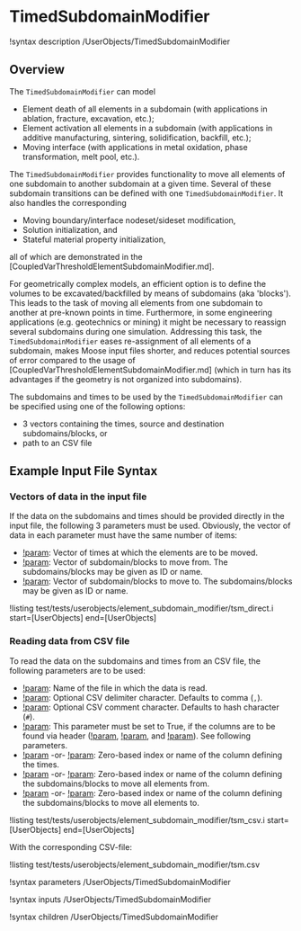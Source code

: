 # TimedSubdomainModifier

!syntax description /UserObjects/TimedSubdomainModifier

## Overview

The `TimedSubdomainModifier` can model

- Element death of all elements in a subdomain (with applications in ablation, fracture, excavation, etc.);
- Element activation all elements in a subdomain (with applications in additive manufacturing, sintering, solidification, backfill, etc.);
- Moving interface (with applications in metal oxidation, phase transformation, melt pool, etc.).

The `TimedSubdomainModifier` provides functionality to move all elements of one subdomain to another subdomain at a given time. Several of these subdomain transitions can be defined with one `TimedSubdomainModifier`. It also handles the corresponding

- Moving boundary/interface nodeset/sideset modification,
- Solution initialization, and
- Stateful material property initialization,

all of which are demonstrated in the [CoupledVarThresholdElementSubdomainModifier.md].

For geometrically complex models, an efficient option is to define the volumes to be excavated/backfilled by means of subdomains (aka 'blocks'). This leads to the task of moving all elements from one subdomain to another at pre-known points in time. Furthermore, in some engineering applications
(e.g. geotechnics or mining) it might be necessary to reassign several subdomains during one simulation.
Addressing this task, the `TimedSubdomainModifier` eases re-assignment of all elements of a subdomain, makes Moose input files shorter, and reduces 
potential sources of error compared to the usage of [CoupledVarThresholdElementSubdomainModifier.md] (which in turn has its advantages if the geometry is not organized into subdomains).

The subdomains and times to be used by the `TimedSubdomainModifier` can be specified using one of the following options:

- 3 vectors containing the times, source and destination subdomains/blocks, or
- path to an CSV file

## Example Input File Syntax

### Vectors of data in the input file

If the data on the subdomains and times should be provided directly in the input file, the following 3 parameters must be used. Obviously, the vector of data in each parameter must have the same number of items:

- [!param](/UserObjects/TimedSubdomainModifier/times): Vector of times at which the elements are to be moved.
- [!param](/UserObjects/TimedSubdomainModifier/blocks_from): Vector of subdomain/blocks to move from. The subdomains/blocks may be given as ID or name.
- [!param](/UserObjects/TimedSubdomainModifier/blocks_to): Vector of subdomain/blocks to move to. The subdomains/blocks may be given as ID or name.

!listing test/tests/userobjects/element_subdomain_modifier/tsm_direct.i start=[UserObjects] end=[UserObjects] 

### Reading data from CSV file 

To read the data on the subdomains and times from an CSV file, the following parameters are to be used:

- [!param](/UserObjects/TimedSubdomainModifier/data_file): Name of the file in which the data is read.
- [!param](/UserObjects/TimedSubdomainModifier/delimiter): Optional CSV delimiter character. Defaults to comma (`,`).
- [!param](/UserObjects/TimedSubdomainModifier/comment): Optional CSV comment character. Defaults to hash character (`#`).
- [!param](/UserObjects/TimedSubdomainModifier/header): This parameter must be set to True, if the columns are to be found via header ([!param](/UserObjects/TimedSubdomainModifier/time_column_text), [!param](/UserObjects/TimedSubdomainModifier/blocks_from_column_text), and [!param](/UserObjects/TimedSubdomainModifier/blocks_to_column_text)). See following parameters.
- [!param](/UserObjects/TimedSubdomainModifier/time_column_index) -or- [!param](/UserObjects/TimedSubdomainModifier/time_column_text): Zero-based index or name of the column defining the times.
- [!param](/UserObjects/TimedSubdomainModifier/blocks_from_column_index) -or- [!param](/UserObjects/TimedSubdomainModifier/blocks_from_column_text): Zero-based index or name of the column defining the subdomains/blocks to move all elements from.
- [!param](/UserObjects/TimedSubdomainModifier/blocks_to_column_index) -or- [!param](/UserObjects/TimedSubdomainModifier/blocks_to_column_text): Zero-based index or name of the column defining the subdomains/blocks to move all elements to.

!listing test/tests/userobjects/element_subdomain_modifier/tsm_csv.i start=[UserObjects] end=[UserObjects] 

With the corresponding CSV-file:

!listing test/tests/userobjects/element_subdomain_modifier/tsm.csv

!syntax parameters /UserObjects/TimedSubdomainModifier

!syntax inputs /UserObjects/TimedSubdomainModifier

!syntax children /UserObjects/TimedSubdomainModifier
